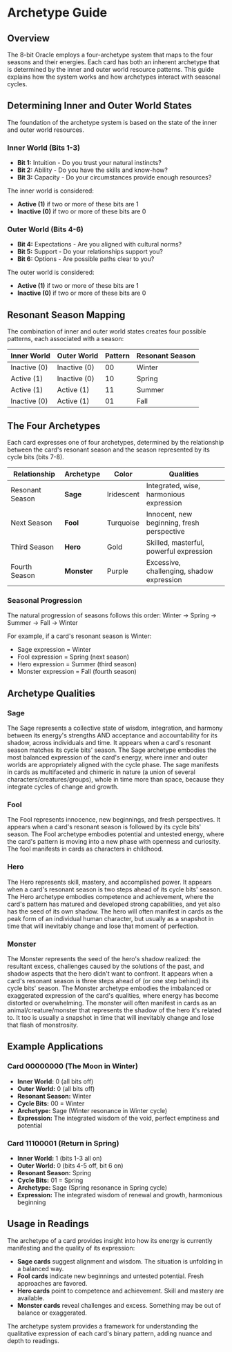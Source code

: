 # Archetype Guide

## Overview

The 8-bit Oracle employs a four-archetype system that maps to the four seasons and their energies. Each card has both an inherent archetype that is determined by the inner and outer world resource patterns. This guide explains how the system works and how archetypes interact with seasonal cycles.

## Determining Inner and Outer World States

The foundation of the archetype system is based on the state of the inner and outer world resources.

### Inner World (Bits 1-3)

- **Bit 1:** Intuition - Do you trust your natural instincts?
- **Bit 2:** Ability - Do you have the skills and know-how?
- **Bit 3:** Capacity - Do your circumstances provide enough resources?

The inner world is considered:
- **Active (1)** if two or more of these bits are 1
- **Inactive (0)** if two or more of these bits are 0

### Outer World (Bits 4-6)

- **Bit 4:** Expectations - Are you aligned with cultural norms?
- **Bit 5:** Support - Do your relationships support you?
- **Bit 6:** Options - Are possible paths clear to you?

The outer world is considered:
- **Active (1)** if two or more of these bits are 1
- **Inactive (0)** if two or more of these bits are 0

## Resonant Season Mapping

The combination of inner and outer world states creates four possible patterns, each associated with a season:

| Inner World | Outer World | Pattern | Resonant Season |
|-------------|-------------|---------|-----------------|
| Inactive (0) | Inactive (0) | 00    | Winter |
| Active (1)   | Inactive (0) | 10    | Spring |
| Active (1)   | Active (1)   | 11    | Summer |
| Inactive (0) | Active (1)   | 01    | Fall   |

## The Four Archetypes

Each card expresses one of four archetypes, determined by the relationship between the card's resonant season and the season represented by its cycle bits (bits 7-8).

| Relationship | Archetype | Color | Qualities |
|--------------|-----------|-------|-----------|
| Resonant Season | **Sage**    | Iridescent   | Integrated, wise, harmonious expression |
| Next Season     | **Fool**    | Turquoise    | Innocent, new beginning, fresh perspective |
| Third Season    | **Hero**    | Gold         | Skilled, masterful, powerful expression |
| Fourth Season   | **Monster** | Purple       | Excessive, challenging, shadow expression |

### Seasonal Progression

The natural progression of seasons follows this order:
Winter → Spring → Summer → Fall → Winter

For example, if a card's resonant season is Winter:
- Sage expression = Winter
- Fool expression = Spring (next season)
- Hero expression = Summer (third season)
- Monster expression = Fall (fourth season)

## Archetype Qualities

### Sage
The Sage represents a collective state of wisdom, integration, and harmony between its energy's strengths AND acceptance and accountability for its shadow, across individuals and time. It appears when a card's resonant season matches its cycle bits' season. The Sage archetype embodies the most balanced expression of the card's energy, where inner and outer worlds are appropriately aligned with the cycle phase. The sage manifests in cards as multifaceted and chimeric in nature (a union of several characters/creatures/groups), whole in time more than space, because they integrate cycles of change and growth.

### Fool
The Fool represents innocence, new beginnings, and fresh perspectives. It appears when a card's resonant season is followed by its cycle bits' season. The Fool archetype embodies potential and untested energy, where the card's pattern is moving into a new phase with openness and curiosity. The fool manifests in cards as characters in childhood. 

### Hero
The Hero represents skill, mastery, and accomplished power. It appears when a card's resonant season is two steps ahead of its cycle bits' season. The Hero archetype embodies competence and achievement, where the card's pattern has matured and developed strong capabilities, and yet also has the seed of its own shadow. The hero will often manifest in cards as the peak form of an individual human character, but usually as a snapshot in time that will inevitably change and lose that moment of perfection.

### Monster
The Monster represents the seed of the hero's shadow realized: the resultant excess, challenges caused by the solutions of the past, and shadow aspects that the hero didn't want to confront. It appears when a card's resonant season is three steps ahead of (or one step behind) its cycle bits' season. The Monster archetype embodies the imbalanced or exaggerated expression of the card's qualities, where energy has become distorted or overwhelming. The monster will often manifest in cards as an animal/creature/monster that represents the shadow of the hero it's related to. It too is usually a snapshot in time that will inevitably change and lose that flash of monstrosity.

## Example Applications

### Card 00000000 (The Moon in Winter)
- **Inner World:** 0 (all bits off)
- **Outer World:** 0 (all bits off)
- **Resonant Season:** Winter
- **Cycle Bits:** 00 = Winter
- **Archetype:** Sage (Winter resonance in Winter cycle)
- **Expression:** The integrated wisdom of the void, perfect emptiness and potential

### Card 11100001 (Return in Spring)
- **Inner World:** 1 (bits 1-3 all on)
- **Outer World:** 0 (bits 4-5 off, bit 6 on)
- **Resonant Season:** Spring
- **Cycle Bits:** 01 = Spring
- **Archetype:** Sage (Spring resonance in Spring cycle)
- **Expression:** The integrated wisdom of renewal and growth, harmonious beginning

## Usage in Readings

The archetype of a card provides insight into how its energy is currently manifesting and the quality of its expression:

- **Sage cards** suggest alignment and wisdom. The situation is unfolding in a balanced way.
- **Fool cards** indicate new beginnings and untested potential. Fresh approaches are favored.
- **Hero cards** point to competence and achievement. Skill and mastery are available.
- **Monster cards** reveal challenges and excess. Something may be out of balance or exaggerated.

The archetype system provides a framework for understanding the qualitative expression of each card's binary pattern, adding nuance and depth to readings.
